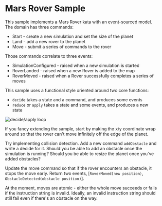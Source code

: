 # Mars Rover Sample

This sample implements a Mars Rover kata with an event-sourced model.
The domain has three commands:

* Start - create a new simulation and set the size of the planet
* Land - add a new rover to the planet
* Move - submit a series of commands to the rover

Those commands correlate to three events:

* SimulationConfigured - raised when a new simulation is started
* RoverLanded - raised when a new Rover is added to the map
* RoverMoved - raised when a Rover successfully completes a series of moves

This sample uses a functional style oriented around two core functions:

* `decide` takes a state and a command, and produces some events
* `reduce` or `apply` takes a state and some events, and produces a new state

![decide/apply loop](https://thinkbeforecoding.com/public/FreshPaint-21-2014.01.04-10.55.10.png)

If you fancy extending the sample, start by making the x/y coordinate wrap around so that the rover can't move infinitely off the edge of the planet. 

Try implementing collision detection. Add a new command `addObstacle` and write a decide for it. Should you be able to add an obstacle once the simulation is running? Should you be able to resize the planet once you've added obstacles?

Update the move command so that if the rover encounters an obstacle, it stops the move early. Return two events, [`RoverMoved(new position)`, `ObstacleDetected(obstacle position)`].

At the moment, moves are atomic - either the whole move succeeds or fails if the instruction string is invalid. Ideally, an invalid instruction string should still fail even if there's an obstacle on the way.
